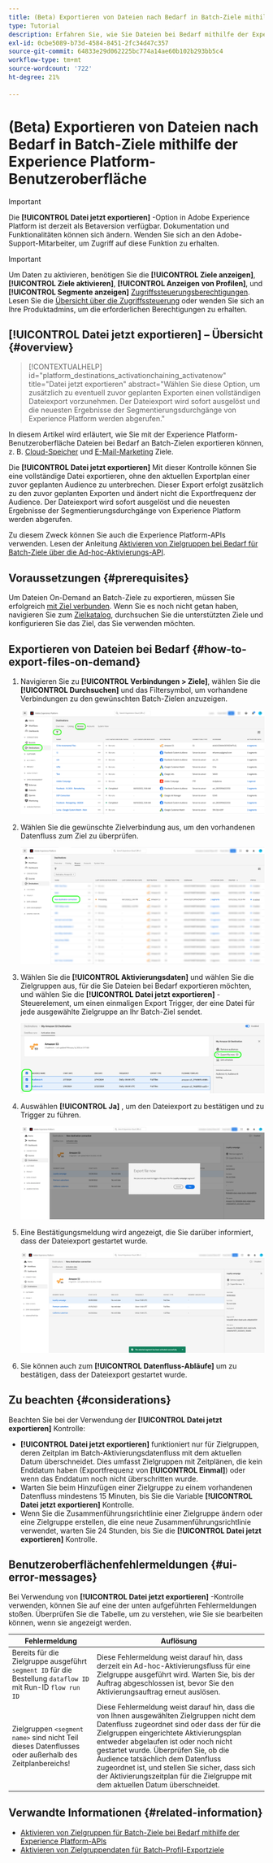 ```yaml
---
title: (Beta) Exportieren von Dateien nach Bedarf in Batch-Ziele mithilfe der Experience Platform-Benutzeroberfläche
type: Tutorial
description: Erfahren Sie, wie Sie Dateien bei Bedarf mithilfe der Experience Platform-Benutzeroberfläche in Batch-Ziele exportieren.
exl-id: 0cbe5089-b73d-4584-8451-2fc34d47c357
source-git-commit: 64833e29d062225bc774a14ae60b102b293bb5c4
workflow-type: tm+mt
source-wordcount: '722'
ht-degree: 21%

---
```


# (Beta) Exportieren von Dateien nach Bedarf in Batch-Ziele mithilfe der Experience Platform-Benutzeroberfläche

>[!IMPORTANT]
>
>Die **[!UICONTROL Datei jetzt exportieren]** -Option in Adobe Experience Platform ist derzeit als Betaversion verfügbar. Dokumentation und Funktionalitäten können sich ändern.
>Wenden Sie sich an den Adobe-Support-Mitarbeiter, um Zugriff auf diese Funktion zu erhalten.

>[!IMPORTANT]
> 
>Um Daten zu aktivieren, benötigen Sie die **[!UICONTROL Ziele anzeigen]**, **[!UICONTROL Ziele aktivieren]**, **[!UICONTROL Anzeigen von Profilen]**, und **[!UICONTROL Segmente anzeigen]** [Zugriffssteuerungsberechtigungen](/help/access-control/home.md#permissions). Lesen Sie die [Übersicht über die Zugriffssteuerung](/help/access-control/ui/overview.md) oder wenden Sie sich an Ihre Produktadmins, um die erforderlichen Berechtigungen zu erhalten.

## **[!UICONTROL Datei jetzt exportieren]** – Übersicht {#overview}

>[!CONTEXTUALHELP]
>id="platform_destinations_activationchaining_activatenow"
>title="Datei jetzt exportieren"
>abstract="Wählen Sie diese Option, um zusätzlich zu eventuell zuvor geplanten Exporten einen vollständigen Dateiexport vorzunehmen. Der Dateiexport wird sofort ausgelöst und die neuesten Ergebnisse der Segmentierungsdurchgänge von Experience Platform werden abgerufen."

In diesem Artikel wird erläutert, wie Sie mit der Experience Platform-Benutzeroberfläche Dateien bei Bedarf an Batch-Zielen exportieren können, z. B. [Cloud-Speicher](/help/destinations/catalog/cloud-storage/overview.md) und [E-Mail-Marketing](/help/destinations/catalog/email-marketing/overview.md) Ziele.

Die **[!UICONTROL Datei jetzt exportieren]** Mit dieser Kontrolle können Sie eine vollständige Datei exportieren, ohne den aktuellen Exportplan einer zuvor geplanten Audience zu unterbrechen. Dieser Export erfolgt zusätzlich zu den zuvor geplanten Exporten und ändert nicht die Exportfrequenz der Audience. Der Dateiexport wird sofort ausgelöst und die neuesten Ergebnisse der Segmentierungsdurchgänge von Experience Platform werden abgerufen.

Zu diesem Zweck können Sie auch die Experience Platform-APIs verwenden. Lesen der Anleitung [Aktivieren von Zielgruppen bei Bedarf für Batch-Ziele über die Ad-hoc-Aktivierungs-API](/help/destinations/api/ad-hoc-activation-api.md).

## Voraussetzungen {#prerequisites}

Um Dateien On-Demand an Batch-Ziele zu exportieren, müssen Sie erfolgreich [mit Ziel verbunden](./connect-destination.md). Wenn Sie es noch nicht getan haben, navigieren Sie zum [Zielkatalog](../catalog/overview.md), durchsuchen Sie die unterstützten Ziele und konfigurieren Sie das Ziel, das Sie verwenden möchten.

## Exportieren von Dateien bei Bedarf {#how-to-export-files-on-demand}

1. Navigieren Sie zu **[!UICONTROL Verbindungen > Ziele]**, wählen Sie die **[!UICONTROL Durchsuchen]** und das Filtersymbol, um vorhandene Verbindungen zu den gewünschten Batch-Zielen anzuzeigen.

   ![Bild, das zeigt, wie Sie zur Registerkarte &quot;Durchsuchen&quot;gelangen und vorhandene Datenflüsse filtern können.](../assets/ui/activate-on-demand/browse-tab.png)

2. Wählen Sie die gewünschte Zielverbindung aus, um den vorhandenen Datenfluss zum Ziel zu überprüfen.

   ![Bild, das einen gefilterten Datenfluss markiert.](../assets/ui/activate-on-demand/filtered-dataflow.png)

3. Wählen Sie die **[!UICONTROL Aktivierungsdaten]** und wählen Sie die Zielgruppen aus, für die Sie Dateien bei Bedarf exportieren möchten, und wählen Sie die **[!UICONTROL Datei jetzt exportieren]** -Steuerelement, um einen einmaligen Export Trigger, der eine Datei für jede ausgewählte Zielgruppe an Ihr Batch-Ziel sendet.

   ![Bild, das die Schaltfläche Datei jetzt exportieren markiert](../assets/ui/activate-on-demand/bulk-export-file-now.png)

4. Auswählen **[!UICONTROL Ja]** , um den Dateiexport zu bestätigen und zu Trigger zu führen.

   ![Bild mit dem Bestätigungsdialogfeld &quot;Datei exportieren&quot;.](../assets/ui/activate-on-demand/confirm-activation.png)

5. Eine Bestätigungsmeldung wird angezeigt, die Sie darüber informiert, dass der Dateiexport gestartet wurde.

   ![Bild mit Bestätigung einer erfolgreichen Ad-hoc-Aktivierung.](../assets/ui/activate-on-demand/ad-hoc-success.png)

6. Sie können auch zum **[!UICONTROL Datenfluss-Abläufe]** um zu bestätigen, dass der Dateiexport gestartet wurde.

## Zu beachten {#considerations}

Beachten Sie bei der Verwendung der **[!UICONTROL Datei jetzt exportieren]** Kontrolle:

* **[!UICONTROL Datei jetzt exportieren]** funktioniert nur für Zielgruppen, deren Zeitplan im Batch-Aktivierungsdatenfluss mit dem aktuellen Datum überschneidet. Dies umfasst Zielgruppen mit Zeitplänen, die kein Enddatum haben (Exportfrequenz von **[!UICONTROL Einmal]**) oder wenn das Enddatum noch nicht überschritten wurde.
* Warten Sie beim Hinzufügen einer Zielgruppe zu einem vorhandenen Datenfluss mindestens 15 Minuten, bis Sie die Variable **[!UICONTROL Datei jetzt exportieren]** Kontrolle.
* Wenn Sie die Zusammenführungsrichtlinie einer Zielgruppe ändern oder eine Zielgruppe erstellen, die eine neue Zusammenführungsrichtlinie verwendet, warten Sie 24 Stunden, bis Sie die **[!UICONTROL Datei jetzt exportieren]** Kontrolle.

## Benutzeroberflächenfehlermeldungen {#ui-error-messages}

Bei Verwendung von **[!UICONTROL Datei jetzt exportieren]** -Kontrolle verwenden, können Sie auf eine der unten aufgeführten Fehlermeldungen stoßen. Überprüfen Sie die Tabelle, um zu verstehen, wie Sie sie bearbeiten können, wenn sie angezeigt werden.

| Fehlermeldung | Auflösung |
|---------|----------|
| Bereits für die Zielgruppe ausgeführt `segment ID` für die Bestellung `dataflow ID` mit Run-ID `flow run ID` | Diese Fehlermeldung weist darauf hin, dass derzeit ein Ad-hoc-Aktivierungsfluss für eine Zielgruppe ausgeführt wird. Warten Sie, bis der Auftrag abgeschlossen ist, bevor Sie den Aktivierungsauftrag erneut auslösen. |
| Zielgruppen `<segment name>` sind nicht Teil dieses Datenflusses oder außerhalb des Zeitplanbereichs! | Diese Fehlermeldung weist darauf hin, dass die von Ihnen ausgewählten Zielgruppen nicht dem Datenfluss zugeordnet sind oder dass der für die Zielgruppen eingerichtete Aktivierungsplan entweder abgelaufen ist oder noch nicht gestartet wurde. Überprüfen Sie, ob die Audience tatsächlich dem Datenfluss zugeordnet ist, und stellen Sie sicher, dass sich der Aktivierungszeitplan für die Zielgruppe mit dem aktuellen Datum überschneidet. |

## Verwandte Informationen {#related-information}

* [Aktivieren von Zielgruppen für Batch-Ziele bei Bedarf mithilfe der Experience Platform-APIs](/help/destinations/api/ad-hoc-activation-api.md)
* [Aktivieren von Zielgruppendaten für Batch-Profil-Exportziele](/help/destinations/ui/activate-batch-profile-destinations.md)
